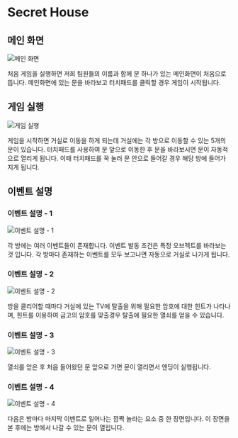 # Secret House

## 메인 화면

![메인 화면](images/1)

처음 게임을 실행하면 저희 팀원들의 이름과 함께 문 하나가 있는 메인화면이 처음으로 뜹니다.
메인화면에 있는 문을 바라보고 터치패드를 클릭할 경우 게임이 시작됩니다.

## 게임 실행

![게임 실행](images/2)

게임을 시작하면 거실로 이동을 하게 되는데 거실에는 각 방으로 이동할 수 있는 5개의 문이 있습니다.
터치패드를 사용하여 문 앞으로 이동한 후 문을 바라보시면 문이 자동적으로 열리게 됩니다. 이때 터치패드를 꾹 눌러 문 안으로 들어갈 경우 해당 방에 들어가지게 됩니다.

## 이벤트 설명

### 이벤트 설명 - 1

![이벤트 설명 - 1](images/3)

각 방에는 여러 이벤트들이 존재합니다. 이벤트 발동 조건은 특정 오브젝트를 바라보는 것 입니다. 각 방마다 존재하는 이벤트를 모두 보고나면 자동으로 거실로 나가게 됩니다.

### 이벤트 설명 - 2

![이벤트 설명 - 2](images/4)

방을 클리어할 때마다 거실에 있는 TV에 탈출을 위해 필요한 암호에 대한 힌트가 나타나며, 힌트를 이용하여 금고의 암호를 맞출경우 탈출에 필요한 열쇠를 얻을 수 있습니다.

### 이벤트 설명 - 3

![이벤트 설명 - 3](images/5)

열쇠를 얻은 후 처음 들어왔던 문 앞으로 가면 문이 열리면서 엔딩이 실행됩니다.

### 이벤트 설명 - 4

![이벤트 설명 - 4](images/6)

다음은 방마다 마지막 이벤트로 일어나는 깜짝 놀라는 요소 중 한 장면입니다. 이 장면을 본 후에는 방에서 나갈 수 있는 문이 열립니다.
